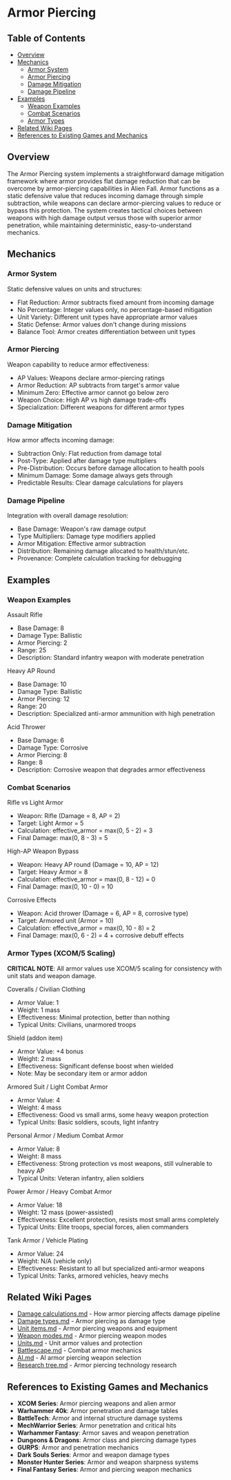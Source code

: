 # Armor Piercing

## Table of Contents
- [Overview](#overview)
- [Mechanics](#mechanics)
  - [Armor System](#armor-system)
  - [Armor Piercing](#armor-piercing)
  - [Damage Mitigation](#damage-mitigation)
  - [Damage Pipeline](#damage-pipeline)
- [Examples](#examples)
  - [Weapon Examples](#weapon-examples)
  - [Combat Scenarios](#combat-scenarios)
  - [Armor Types](#armor-types)
- [Related Wiki Pages](#related-wiki-pages)
- [References to Existing Games and Mechanics](#references-to-existing-games-and-mechanics)

## Overview

The Armor Piercing system implements a straightforward damage mitigation framework where armor provides flat damage reduction that can be overcome by armor-piercing capabilities in Alien Fall. Armor functions as a static defensive value that reduces incoming damage through simple subtraction, while weapons can declare armor-piercing values to reduce or bypass this protection. The system creates tactical choices between weapons with high damage output versus those with superior armor penetration, while maintaining deterministic, easy-to-understand mechanics.

## Mechanics

### Armor System

Static defensive values on units and structures:

- Flat Reduction: Armor subtracts fixed amount from incoming damage
- No Percentage: Integer values only, no percentage-based mitigation
- Unit Variety: Different unit types have appropriate armor values
- Static Defense: Armor values don't change during missions
- Balance Tool: Armor creates differentiation between unit types

### Armor Piercing

Weapon capability to reduce armor effectiveness:

- AP Values: Weapons declare armor-piercing ratings
- Armor Reduction: AP subtracts from target's armor value
- Minimum Zero: Effective armor cannot go below zero
- Weapon Choice: High AP vs high damage trade-offs
- Specialization: Different weapons for different armor types

### Damage Mitigation

How armor affects incoming damage:

- Subtraction Only: Flat reduction from damage total
- Post-Type: Applied after damage type multipliers
- Pre-Distribution: Occurs before damage allocation to health pools
- Minimum Damage: Some damage always gets through
- Predictable Results: Clear damage calculations for players

### Damage Pipeline

Integration with overall damage resolution:

- Base Damage: Weapon's raw damage output
- Type Multipliers: Damage type modifiers applied
- Armor Mitigation: Effective armor subtraction
- Distribution: Remaining damage allocated to health/stun/etc.
- Provenance: Complete calculation tracking for debugging

## Examples

### Weapon Examples

Assault Rifle
- Base Damage: 8
- Damage Type: Ballistic
- Armor Piercing: 2
- Range: 25
- Description: Standard infantry weapon with moderate penetration

Heavy AP Round
- Base Damage: 10
- Damage Type: Ballistic
- Armor Piercing: 12
- Range: 20
- Description: Specialized anti-armor ammunition with high penetration

Acid Thrower
- Base Damage: 6
- Damage Type: Corrosive
- Armor Piercing: 8
- Range: 8
- Description: Corrosive weapon that degrades armor effectiveness

### Combat Scenarios

Rifle vs Light Armor
- Weapon: Rifle (Damage = 8, AP = 2)
- Target: Light Armor = 5
- Calculation: effective_armor = max(0, 5 - 2) = 3
- Final Damage: max(0, 8 - 3) = 5

High-AP Weapon Bypass
- Weapon: Heavy AP round (Damage = 10, AP = 12)
- Target: Heavy Armor = 8
- Calculation: effective_armor = max(0, 8 - 12) = 0
- Final Damage: max(0, 10 - 0) = 10

Corrosive Effects
- Weapon: Acid thrower (Damage = 6, AP = 8, corrosive type)
- Target: Armored unit (Armor = 10)
- Calculation: effective_armor = max(0, 10 - 8) = 2
- Final Damage: max(0, 6 - 2) = 4 + corrosive debuff effects

### Armor Types (XCOM/5 Scaling)

**CRITICAL NOTE**: All armor values use XCOM/5 scaling for consistency with unit stats and weapon damage.

Coveralls / Civilian Clothing
- Armor Value: 1
- Weight: 1 mass
- Effectiveness: Minimal protection, better than nothing
- Typical Units: Civilians, unarmored troops

Shield (addon item)
- Armor Value: +4 bonus
- Weight: 2 mass
- Effectiveness: Significant defense boost when wielded
- Note: May be secondary item or armor addon

Armored Suit / Light Combat Armor
- Armor Value: 4
- Weight: 4 mass
- Effectiveness: Good vs small arms, some heavy weapon protection
- Typical Units: Basic soldiers, scouts, light infantry

Personal Armor / Medium Combat Armor
- Armor Value: 8
- Weight: 8 mass
- Effectiveness: Strong protection vs most weapons, still vulnerable to heavy AP
- Typical Units: Veteran infantry, alien soldiers

Power Armor / Heavy Combat Armor
- Armor Value: 18
- Weight: 12 mass (power-assisted)
- Effectiveness: Excellent protection, resists most small arms completely
- Typical Units: Elite troops, special forces, alien commanders

Tank Armor / Vehicle Plating
- Armor Value: 24
- Weight: N/A (vehicle only)
- Effectiveness: Resistant to all but specialized anti-armor weapons
- Typical Units: Tanks, armored vehicles, heavy mechs

## Related Wiki Pages

- [Damage calculations.md](../items/Damage%20calculations.md) - How armor piercing affects damage pipeline
- [Damage types.md](../items/Damage%20types.md) - Armor piercing as damage type
- [Unit items.md](../items/Unit%20items.md) - Armor piercing weapons and equipment
- [Weapon modes.md](../items/Weapon%20modes.md) - Armor piercing weapon modes
- [Units.md](../units/Units.md) - Unit armor values and protection
- [Battlescape.md](../battlescape/Battlescape.md) - Combat armor mechanics
- [AI.md](../ai/AI.md) - AI armor piercing weapon selection
- [Research tree.md](../economy/Research%20tree.md) - Armor piercing technology research

## References to Existing Games and Mechanics

- **XCOM Series**: Armor piercing weapons and alien armor
- **Warhammer 40k**: Armor penetration and damage tables
- **BattleTech**: Armor and internal structure damage systems
- **MechWarrior Series**: Armor penetration and critical hits
- **Warhammer Fantasy**: Armor saves and weapon penetration
- **Dungeons & Dragons**: Armor class and piercing damage types
- **GURPS**: Armor and penetration mechanics
- **Dark Souls Series**: Armor and weapon damage types
- **Monster Hunter Series**: Armor and weapon sharpness systems
- **Final Fantasy Series**: Armor and piercing weapon mechanics

